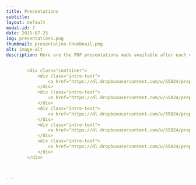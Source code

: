 ```yaml
---
title: Presentations
subtitle: 
layout: default
modal-id: 7
date: 2015-07-25
img: presentations.png
thumbnail: presentation-thumbnail.png
alt: image-alt
description: Here are the PDF presentations made available after each class.


        <div class="container">
            <div class="intro-text">
                <a href="https://dl.dropboxusercontent.com/u/55824/prepress/Class_1-Planning_prepress_history_SLIDES.pdf" class="page-scroll btn btn-l">Class 1 - Planning and History</a>	
            </div>
            <div class="intro-text">
                <a href="https://dl.dropboxusercontent.com/u/55824/prepress/Class_2-Paper_SLIDES.pdf" class="page-scroll btn btn-l">Class 2 - Paper</a>	
            </div>
            <div class="intro-text">
                <a href="https://dl.dropboxusercontent.com/u/55824/prepress/Class_2-Digital_Imaging_SLIDES.pdf" class="page-scroll btn btn-l">Class 2 - Digital Imaging</a>	
            </div>
            <div class="intro-text">
                <a href="https://dl.dropboxusercontent.com/u/55824/prepress/Class_3-live_bleed_trim_SLIDES.pdf" class="page-scroll btn btn-l">Class 3 - Live Trim Bleed</a>	
            </div>
            <div class="intro-text">
                <a href="https://dl.dropboxusercontent.com/u/55824/prepress/Class_4-Color_SLIDES.pdf" class="page-scroll btn btn-l">Class 4 - Color</a>	
            </div>
        </div>
 


---
```

